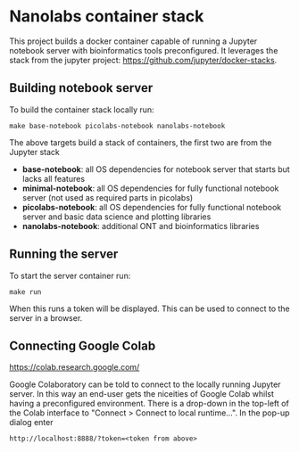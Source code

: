 # Nanolabs container stack

This project builds a docker container capable of running a Jupyter notebook
server with bioinformatics tools preconfigured. It leverages the stack
from the jupyter project: https://github.com/jupyter/docker-stacks. 


## Building notebook server

To build the container stack locally run:

```
make base-notebook picolabs-notebook nanolabs-notebook
```

The above targets build a stack of containers, the first two are from the
Jupyter stack

* **base-notebook**:
all OS dependencies for notebook server that starts but lacks all features
* **minimal-notebook**:
all OS dependencies for fully functional notebook server (not used as required parts in picolabs)
* **picolabs-notebook**: 
all OS dependencies for fully functional notebook server and basic data science and plotting libraries
* **nanolabs-notebook**:
additional ONT and bioinformatics libraries

## Running the server

To start the server container run:

```
make run
```

When this runs a token will be displayed. This can be used to connect
to the server in a browser.

## Connecting Google Colab

https://colab.research.google.com/

Google Colaboratory can be told to connect to the locally running Jupyter
server. In this way an end-user gets the niceities of Google Colab whilst
having a preconfigured environment. There is a drop-down in the top-left
of the Colab interface to "Connect > Connect to local runtime...". In the
pop-up dialog enter

`http://localhost:8888/?token=<token from above>`

